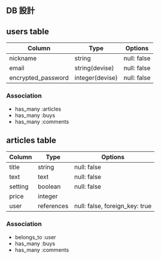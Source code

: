 ## DB 設計
## users table

| Column             | Type           | Options     |
|--------------------|----------------|-------------|
| nickname           | string         | null: false |
| email              | string(devise) | null: false |
| encrypted_password | integer(devise)| null: false |


### Association

- has_many :articles
- has_many :buys
- has_many :comments

## articles table

| Column   | Type       | Options                      |
|----------|------------|------------------------------|
| title    | string     | null: false                  |
| text     | text       | null: false                  |
| setting  | boolean    | null: false                  |
| price    | integer    |                              |
| user     | references |null: false, foreign_key: true|

### Association

- belongs_to :user
- has_many :buys
- has_many :comments